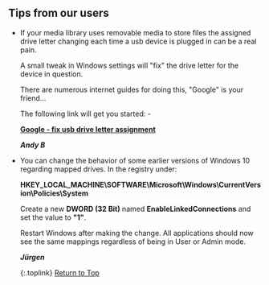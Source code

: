 <!-- START TIPS FROM OUR USERS --------------- -->
## Tips from our users

* If your media library uses removable media to store files the assigned drive letter changing each time a usb device is plugged in can be a real pain.
  
  A small tweak in Windows settings will "fix" the drive letter for the device in question.
  
  There are numerous internet guides for doing this, "Google" is your friend...
  
  The following link will get you started:&nbsp;-
  
  **[Google - fix usb drive letter assignment]( https://www.google.co.uk/search?q=fix+usb+drive+letter+assignment "Perform Google search")**

  _**Andy B**_

* You can change the behavior of some earlier versions of Windows 10 regarding mapped drives. In the registry under:
  
  **HKEY_LOCAL_MACHINE\SOFTWARE\Microsoft\Windows\CurrentVersion\Policies\System**
  
  Create a new **DWORD (32 Bit)** named **EnableLinkedConnections** and set the value to **"1"**.  
  
  Restart Windows after making the change. All applications should now see the same mappings regardless of being in User or Admin mode.
  
  _**Jürgen**_

  {:.toplink}
[Return to Top]()
<!-- END TIPS FROM OUR USERS ----------------- -->
